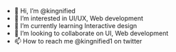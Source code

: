 - 👋 Hi, I’m @kingnified
- 👀 I’m interested in UI/UX, Web development
- 🌱 I’m currently learning Interactive design
- 💞️ I’m looking to collaborate on UI, Web development
- 📫 How to reach me @kingnified1 on twitter

<!---
kingnified/kingnified is a ✨ special ✨ repository because its `README.md` (this file) appears on your GitHub profile.
You can click the Preview link to take a look at your changes.
--->
